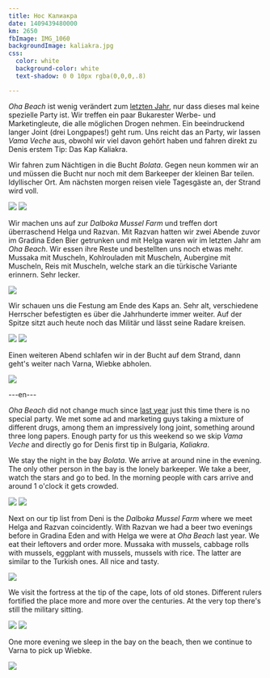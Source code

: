 ```yaml
---
title: Нос Калиакра
date: 1409439480000
km: 2650
fbImage: IMG_1060
backgroundImage: kaliakra.jpg
css:
  color: white
  background-color: white
  text-shadow: 0 0 10px rgba(0,0,0,.8)

---
```


*Oha Beach* ist wenig verändert zum [letzten Jahr](http://2013.diesilbermoewe.de/#Mamaia), nur dass dieses mal keine spezielle Party ist. Wir treffen ein paar Bukarester Werbe- und Marketingleute, die alle möglichen Drogen nehmen. Ein beeindruckend langer Joint (drei Longpapes!) geht rum. Uns reicht das an Party, wir lassen *Vama Veche* aus, obwohl wir viel davon gehört haben und fahren direkt zu Denis erstem Tip: Das Kap Kaliakra.

Wir fahren zum Nächtigen in die Bucht *Bolata*. Gegen neun kommen wir an und müssen die Bucht nur noch mit dem Barkeeper der kleinen Bar teilen. Idyllischer Ort. Am nächsten morgen reisen viele Tagesgäste an, der Strand wird voll.

![](IMG_1041)
![](IMG_1049)

Wir machen uns auf zur *Dalboka Mussel Farm* und treffen dort überraschend Helga und Razvan. Mit Razvan hatten wir zwei Abende zuvor im Gradina Eden Bier getrunken und mit Helga waren wir im letzten Jahr am *Oha Beach*. Wir essen ihre Reste und bestellten uns noch etwas mehr. Mussaka mit Muscheln, Kohlrouladen mit Muscheln, Aubergine mit Muscheln, Reis mit Muscheln, welche stark an die türkische Variante erinnern. Sehr lecker.

![](IMG_1053)

Wir schauen uns die Festung am Ende des Kaps an. Sehr alt, verschiedene Herrscher befestigten es über die Jahrhunderte immer weiter. Auf der Spitze sitzt auch heute noch das Militär und lässt seine Radare kreisen.

![](IMG_1076)
![](IMG_1080)

Einen weiteren Abend schlafen wir in der Bucht auf dem Strand, dann geht's weiter nach Varna, Wiebke abholen.

![](IMG_1060)

---en---

*Oha Beach* did not change much since [last year](http://2013.diesilbermoewe.de/#Mamaia) just this time there is no special party. We met some ad and marketing guys taking a mixture of different drugs, among them an impressively long joint, something around three long papers. Enough party for us this weekend so we skip *Vama Veche* and directly go for Denis first tip in Bulgaria, *Kaliakra*.

We stay the night in the bay *Bolata*. We arrive at around nine in the evening. The only other person in the bay is the lonely barkeeper. We take a beer, watch the stars and go to bed. In the morning people with cars arrive and around 1 o'clock it gets crowded.

![](IMG_1041)
![](IMG_1049)

Next on our tip list from Deni is the *Dalboka Mussel Farm* where we meet Helga and Razvan coincidently. With Razvan we had a beer two evenings before in Gradina Eden and with Helga we were at *Oha Beach* last year. We eat their leftovers and order more. Mussaka with mussels, cabbage rolls with mussels, eggplant with mussels, mussels with rice. The latter are similar to the Turkish ones. All nice and tasty.

![](IMG_1053)

We visit the fortress at the tip of the cape, lots of old stones. Different rulers fortified the place more and more over the centuries. At the very top there's still the military sitting.

![](IMG_1076)
![](IMG_1080)

One more evening we sleep in the bay on the beach, then we continue to Varna to pick up Wiebke.

![](IMG_1060)